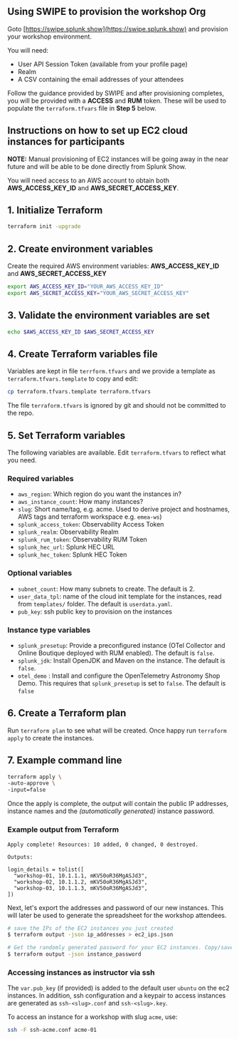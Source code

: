 ## Using SWIPE to provision the workshop Org

Goto [https://swipe.splunk.show](https://swipe.splunk.show) and provision your workshop environment.

You will need:

- User API Session Token (available from your profile page)
- Realm
- A CSV containing the email addresses of your attendees

Follow the guidance provided by SWIPE and after provisioning completes, you will be provided with a **ACCESS** and **RUM** token. These will be used to populate the `terraform.tfvars` file in **Step 5** below.

## Instructions on how to set up EC2 cloud instances for participants

**NOTE:** Manual provisioning of EC2 instances will be going away in the near future and will be able to be done directly from Splunk Show.

You will need access to an AWS account to obtain both **AWS_ACCESS_KEY_ID** and **AWS_SECRET_ACCESS_KEY**.

## 1. Initialize Terraform

```bash
terraform init -upgrade
```

## 2. Create environment variables

Create the required AWS environment variables: **AWS_ACCESS_KEY_ID** and **AWS_SECRET_ACCESS_KEY**

```bash
export AWS_ACCESS_KEY_ID="YOUR_AWS_ACCESS_KEY_ID"
export AWS_SECRET_ACCESS_KEY="YOUR_AWS_SECRET_ACCESS_KEY"
```

## 3. Validate the environment variables are set

```bash
echo $AWS_ACCESS_KEY_ID $AWS_SECRET_ACCESS_KEY
```

## 4. Create Terraform variables file

Variables are kept in file `terrform.tfvars` and we provide a template as `terraform.tfvars.template` to copy and edit:

```bash
cp terraform.tfvars.template terraform.tfvars
```

The file `terraform.tfvars` is ignored by git and should not be committed to the repo.

## 5. Set Terraform variables

The following variables are available. Edit `terraform.tfvars` to reflect what you need.

### Required variables

- `aws_region`: Which region do you want the instances in?
- `aws_instance_count`: How many instances?
- `slug`: Short name/tag, e.g. acme. Used to derive project and hostnames, AWS tags and terraform workspace e.g. `emea-ws`)
- `splunk_access_token`: Observability Access Token
- `splunk_realm`: Observability Realm
- `splunk_rum_token`: Observability RUM Token
- `splunk_hec_url`: Splunk HEC URL
- `splunk_hec_token`: Splunk HEC Token

### Optional variables

- `subnet_count`: How many subnets to create. The default is 2.
- `user_data_tpl`: name of the cloud init template for the instances, read from `templates/` folder. The default is `userdata.yaml`.
- `pub_key`: ssh public key to provision on the instances

### Instance type variables

- `splunk_presetup`: Provide a preconfigured instance (OTel Collector and Online Boutique deployed with RUM enabled). The default is `false`.
- `splunk_jdk`: Install OpenJDK and Maven on the instance. The default is `false`.
- `otel_demo` : Install and configure the OpenTelemetry Astronomy Shop Demo. This requires that `splunk_presetup` is set to `false`. The default is `false`

## 6. Create a Terraform plan

Run `terraform plan` to see what will be created. Once happy run `terraform apply` to create the instances.

## 7. Example command line

```bash
terraform apply \
-auto-approve \
-input=false
```

Once the apply is complete, the output will contain the public IP addresses, instance names and the _(automatically generated)_ instance password.

### Example output from Terraform

``` text
Apply complete! Resources: 10 added, 0 changed, 0 destroyed.

Outputs:

login_details = tolist([
  "workshop-01, 10.1.1.1, mKV50oR36MgASJd3",
  "workshop-02, 10.1.1.2, mKV50oR36MgASJd3",
  "workshop-03, 10.1.1.3, mKV50oR36MgASJd3",
])
```

Next, let's export the addresses and password of our new instances. This will later be used to generate the spreadsheet for the workshop attendees.

```bash
# save the IPs of the EC2 instances you just created
$ terraform output -json ip_addresses > ec2_ips.json

# Get the randomly generated password for your EC2 instances. Copy/save this!
$ terraform output -json instance_password
```

### Accessing instances as instructor via ssh

The `var.pub_key` (if provided) is added to the default user `ubuntu` on the ec2 instances. In addition, ssh configuration and a keypair to access instances are generated as `ssh-<slug>.conf` and `ssh-<slug>.key`.

To access an instance for a workshop with slug `acme`, use:

```bash
ssh -F ssh-acme.conf acme-01
```

